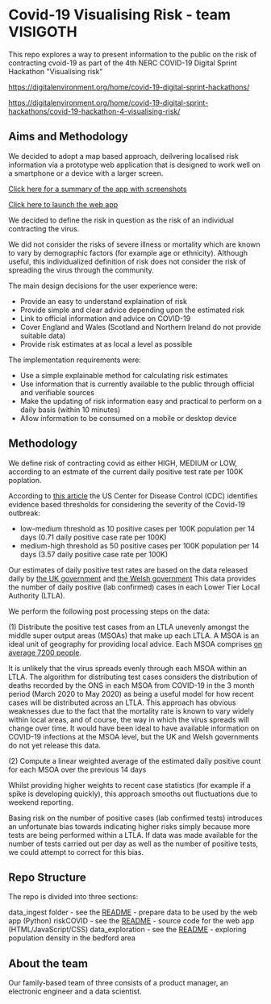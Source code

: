 # Covid-19 Visualising Risk - team VISIGOTH

This repo explores a way to present information to the public on the risk of contracting cvoid-19 as part of the 
4th NERC COVID-19 Digital Sprint Hackathon "Visualising risk"

https://digitalenvironment.org/home/covid-19-digital-sprint-hackathons/

https://digitalenvironment.org/home/covid-19-digital-sprint-hackathons/covid-19-hackathon-4-visualising-risk/

## Aims and Methodology

We decided to adopt a map based approach, deilvering localised risk information via a prototype web application that is 
designed to work well on a smartphone or a device with a larger screen. 

[Click here for a summary of the app with screenshots](https://riskyviz.github.io/webapp/COVIDRiskFinder.pdf)

[Click here to launch the web app](https://riskyviz.github.io/webapp/riskCOVID/)

We decided to define the risk in question as the risk of an individual contracting the virus.  

We did not consider the risks of severe illness or mortality which are known to vary by demographic factors 
(for example age or ethnicity).  Although useful, this individualized definition of risk does not consider the 
risk of spreading the virus through the community.

The main design decisions for the user experience were:

* Provide an easy to understand explaination of risk 
* Provide simple and clear advice depending upon the estimated risk
* Link to official information and advice on COVID-19
* Cover England and Wales (Scotland and Northern Ireland do not provide suitable data)
* Provide risk estimates at as local a level as possible 

The implementation requirements were:

* Use a simple explainable method for calculating risk estimates
* Use information that is currently available to the public through official and verifiable sources
* Make the updating of risk information easy and practical to perform on a daily basis (within 10 minutes)
* Allow information to be consumed on a mobile or desktop device

## Methodology

We define risk of contracting covid as either HIGH, MEDIUM or LOW, according to an estmate of the current daily positive test rate per 100K poplation.

According to [this article](https://www.americanprogress.org/issues/healthcare/news/2020/05/04/484373/evidence-based-thresholds-states-must-meet-control-coronavirus-spread-safely-reopen-economies/) 
the US Center for Disease Control (CDC) identifies evidence based thresholds for considering the severity of the Covid-19 outbreak:

* low-medium threshold as 10 positive cases per 100K population per 14 days (0.71 daily positive case rate per 100K)
* medium-high threshold as 50 positive cases per 100K population per 14 days (3.57 daily positive case rate per 100K)

Our estimates of daily positive test rates are based on the data released daily by [the UK government](https://coronavirus.data.gov.uk/archive) and [the Welsh government](https://public.tableau.com/profile/public.health.wales.health.protection#!/vizhome/RapidCOVID-19virology-Public/Headlinesummary)
This data provides the number of daily positive (lab confirmed) cases in each Lower Tier Local Authority (LTLA).   

We perform the following post processing steps on the data:

(1) Distribute the positive test cases from an LTLA unevenly amongst the middle super output areas (MSOAs) that make up each LTLA.  A MSOA is an ideal unit of geography for providing local advice.  Each MSOA comprises [on average 7200 people](https://en.wikipedia.org/wiki/Middle_Layer_Super_Output_Area).

It is unlikely that the virus spreads evenly through each MSOA within an LTLA.  The algorithm for distributing test cases considers the distribution of deaths recorded by the ONS in each MSOA from COVID-19 in the 3 month period (March 2020 to May 2020)
as being a useful model for how recent cases will be distributed across an LTLA.  This approach has obvious weaknesses due to the fact that the mortality rate is known to vary widely within local areas, and of course, the way in which the virus spreads will change over time.  It would have been ideal to have available information on COVID-19 infections at the MSOA level, but the UK and Welsh governments do not yet release this data.

(2) Compute a linear weighted average of the estimated daily positive count for each MSOA over the previous 14 days

Whilst providing higher weights to recent case statistics (for example if a spike is developing quickly), this approach smooths out fluctuations due to weekend reporting.

Basing risk on the number of positive cases (lab confirmed tests) introduces an unfortunate bias towards indicating higher risks simply because more tests are being performed within a LTLA.   If data was made available for the number of tests carried out per day as well as the number of positive tests, we could attempt to correct for this bias.

## Repo Structure

The repo is divided into three sections:

data_ingest folder - see the [README](data_ingest/) - prepare data to be used by the web app (Python)
riskCOVID - see the [README](riskCOVID/) - source code for the web app (HTML/JavaScript/CSS)
data_exploration - see the [README](data_exploration/) - exploring population density in the bedford area

## About the team

Our family-based team of three consists of a product manager, an electronic engineer and a data scientist.


